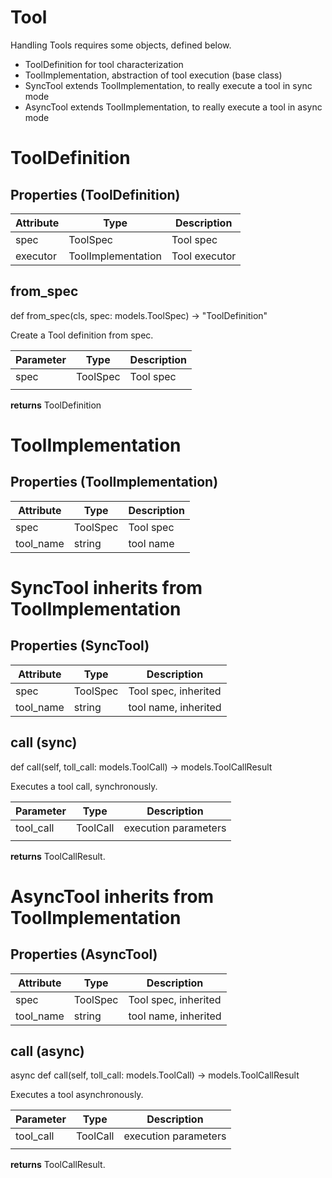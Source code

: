 # Tool

Handling Tools requires some objects, defined below.
- ToolDefinition for tool characterization
- ToolImplementation, abstraction of tool execution (base class)
- SyncTool extends ToolImplementation, to really execute a tool in sync mode
- AsyncTool extends ToolImplementation, to really execute a tool in async mode

# ToolDefinition

## Properties (ToolDefinition)

| Attribute | Type               | Description   |
|-----------|--------------------|---------------|
| spec      | ToolSpec           | Tool spec     |
| executor  | ToolImplementation | Tool executor |


## from_spec

def from_spec(cls, spec: models.ToolSpec) -> "ToolDefinition"

Create a Tool definition from spec.

| Parameter | Type     | Description |
|-----------|----------|-------------|
| spec      | ToolSpec | Tool spec   |
|           |          |             |

**returns** ToolDefinition

# ToolImplementation

## Properties (ToolImplementation)

| Attribute | Type     | Description |
|-----------|----------|-------------|
| spec      | ToolSpec | Tool spec   |
| tool_name | string   | tool name   |


# SyncTool inherits from ToolImplementation

## Properties (SyncTool)

| Attribute | Type     | Description          |
|-----------|----------|----------------------|
| spec      | ToolSpec | Tool spec, inherited |
| tool_name | string   | tool name, inherited |

## call (sync)

def call(self, toll_call: models.ToolCall) -> models.ToolCallResult

Executes a tool call, synchronously.

| Parameter | Type     | Description          |
|-----------|----------|----------------------|
| tool_call | ToolCall | execution parameters |
|           |          |                      |

**returns** ToolCallResult.

# AsyncTool inherits from ToolImplementation


## Properties (AsyncTool)

| Attribute | Type     | Description          |
|-----------|----------|----------------------|
| spec      | ToolSpec | Tool spec, inherited |
| tool_name | string   | tool name, inherited |

## call (async)

async def call(self, toll_call: models.ToolCall) -> models.ToolCallResult

Executes a tool asynchronously.

| Parameter | Type     | Description          |
|-----------|----------|----------------------|
| tool_call | ToolCall | execution parameters |
|           |          |                      |

**returns** ToolCallResult.
